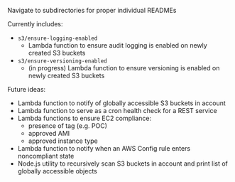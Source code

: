 Navigate to subdirectories for proper individual READMEs

Currently includes:
  - `s3/ensure-logging-enabled`
    - Lambda function to ensure audit logging is enabled on newly created S3 buckets
  - `s3/ensure-versioning-enabled`
    - (in progress) Lambda function to ensure versioning is enabled on newly created S3 buckets

Future ideas:
   - Lambda function to notify of globally accessible S3 buckets in account
   - Lambda function to serve as a cron health check for a REST service
   - Lambda functions to ensure EC2 compliance:
     - presence of tag (e.g. POC)
     - approved AMI
     - approved instance type
   - Lambda function to notify when an AWS Config rule enters noncompliant state
   - Node.js utility to recursively scan S3 buckets in account and print list of globally accessible objects